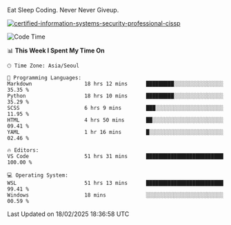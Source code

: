 Eat Sleep Coding.
Never Never Giveup.

[![certified-information-systems-security-professional-cissp](https://user-images.githubusercontent.com/44606727/157613689-acd84ec6-5f8f-4e79-89d9-a8d51f033634.png)](https://www.credly.com/badges/f394a010-85a0-450b-9136-8043af01d71c/public_url)

<!--START_SECTION:waka-->
![Code Time](http://img.shields.io/badge/Code%20Time-3%2C887%20hrs%2013%20mins-blue)

📊 **This Week I Spent My Time On** 

```text
🕑︎ Time Zone: Asia/Seoul

💬 Programming Languages: 
Markdown                 18 hrs 12 mins      █████████░░░░░░░░░░░░░░░░   35.35 % 
Python                   18 hrs 10 mins      █████████░░░░░░░░░░░░░░░░   35.29 % 
SCSS                     6 hrs 9 mins        ███░░░░░░░░░░░░░░░░░░░░░░   11.95 % 
HTML                     4 hrs 50 mins       ██░░░░░░░░░░░░░░░░░░░░░░░   09.41 % 
YAML                     1 hr 16 mins        █░░░░░░░░░░░░░░░░░░░░░░░░   02.46 % 

🔥 Editors: 
VS Code                  51 hrs 31 mins      █████████████████████████   100.00 % 

💻 Operating System: 
WSL                      51 hrs 13 mins      █████████████████████████   99.41 % 
Windows                  18 mins             ░░░░░░░░░░░░░░░░░░░░░░░░░   00.59 % 
```


 Last Updated on 18/02/2025 18:36:58 UTC
<!--END_SECTION:waka-->
